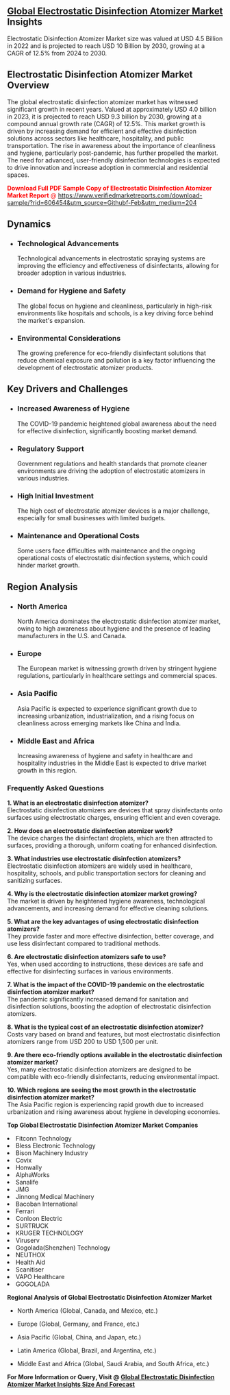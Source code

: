 <h2><a href="https://www.verifiedmarketreports.com/download-sample/?rid=606454&amp;utm_source=Githubf&amp;utm_medium=204" target="_blank">Global Electrostatic Disinfection Atomizer Market</a> Insights</h2><p>Electrostatic Disinfection Atomizer Market size was valued at USD 4.5 Billion in 2022 and is projected to reach USD 10 Billion by 2030, growing at a CAGR of 12.5% from 2024 to 2030.</p><p><h2>Electrostatic Disinfection Atomizer Market Overview</h2> <p>The global electrostatic disinfection atomizer market has witnessed significant growth in recent years. Valued at approximately USD 4.0 billion in 2023, it is projected to reach USD 9.3 billion by 2030, growing at a compound annual growth rate (CAGR) of 12.5%. This market growth is driven by increasing demand for efficient and effective disinfection solutions across sectors like healthcare, hospitality, and public transportation. The rise in awareness about the importance of cleanliness and hygiene, particularly post-pandemic, has further propelled the market. The need for advanced, user-friendly disinfection technologies is expected to drive innovation and increase adoption in commercial and residential spaces.</p> <p><p><span class=""><span style="color: #ff0000;"><strong>Download Full PDF Sample Copy of Electrostatic Disinfection Atomizer Market Report</strong> @ </span><a href="https://www.verifiedmarketreports.com/download-sample/?rid=606454&amp;utm_source=Githubf-Feb&amp;utm_medium=204" target="_blank">https://www.verifiedmarketreports.com/download-sample/?rid=606454&amp;utm_source=Githubf-Feb&amp;utm_medium=204</a></span></p></p> <h2>Dynamics</h2> <ul> <li><h3>Technological Advancements</h3>Technological advancements in electrostatic spraying systems are improving the efficiency and effectiveness of disinfectants, allowing for broader adoption in various industries.</li> <li><h3>Demand for Hygiene and Safety</h3>The global focus on hygiene and cleanliness, particularly in high-risk environments like hospitals and schools, is a key driving force behind the market's expansion.</li> <li><h3>Environmental Considerations</h3>The growing preference for eco-friendly disinfectant solutions that reduce chemical exposure and pollution is a key factor influencing the development of electrostatic atomizer products.</li> </ul> <h2>Key Drivers and Challenges</h2> <ul> <li><h3>Increased Awareness of Hygiene</h3>The COVID-19 pandemic heightened global awareness about the need for effective disinfection, significantly boosting market demand.</li> <li><h3>Regulatory Support</h3>Government regulations and health standards that promote cleaner environments are driving the adoption of electrostatic atomizers in various industries.</li> <li><h3>High Initial Investment</h3>The high cost of electrostatic atomizer devices is a major challenge, especially for small businesses with limited budgets.</li> <li><h3>Maintenance and Operational Costs</h3>Some users face difficulties with maintenance and the ongoing operational costs of electrostatic disinfection systems, which could hinder market growth.</li> </ul> <h2>Region Analysis</h2> <ul> <li><h3>North America</h3>North America dominates the electrostatic disinfection atomizer market, owing to high awareness about hygiene and the presence of leading manufacturers in the U.S. and Canada.</li> <li><h3>Europe</h3>The European market is witnessing growth driven by stringent hygiene regulations, particularly in healthcare settings and commercial spaces.</li> <li><h3>Asia Pacific</h3>Asia Pacific is expected to experience significant growth due to increasing urbanization, industrialization, and a rising focus on cleanliness across emerging markets like China and India.</li> <li><h3>Middle East and Africa</h3>Increasing awareness of hygiene and safety in healthcare and hospitality industries in the Middle East is expected to drive market growth in this region.</li> </ul> <h3>Frequently Asked Questions</h3> <p><b>1. What is an electrostatic disinfection atomizer?</b><br>Electrostatic disinfection atomizers are devices that spray disinfectants onto surfaces using electrostatic charges, ensuring efficient and even coverage.</p> <p><b>2. How does an electrostatic disinfection atomizer work?</b><br>The device charges the disinfectant droplets, which are then attracted to surfaces, providing a thorough, uniform coating for enhanced disinfection.</p> <p><b>3. What industries use electrostatic disinfection atomizers?</b><br>Electrostatic disinfection atomizers are widely used in healthcare, hospitality, schools, and public transportation sectors for cleaning and sanitizing surfaces.</p> <p><b>4. Why is the electrostatic disinfection atomizer market growing?</b><br>The market is driven by heightened hygiene awareness, technological advancements, and increasing demand for effective cleaning solutions.</p> <p><b>5. What are the key advantages of using electrostatic disinfection atomizers?</b><br>They provide faster and more effective disinfection, better coverage, and use less disinfectant compared to traditional methods.</p> <p><b>6. Are electrostatic disinfection atomizers safe to use?</b><br>Yes, when used according to instructions, these devices are safe and effective for disinfecting surfaces in various environments.</p> <p><b>7. What is the impact of the COVID-19 pandemic on the electrostatic disinfection atomizer market?</b><br>The pandemic significantly increased demand for sanitation and disinfection solutions, boosting the adoption of electrostatic disinfection atomizers.</p> <p><b>8. What is the typical cost of an electrostatic disinfection atomizer?</b><br>Costs vary based on brand and features, but most electrostatic disinfection atomizers range from USD 200 to USD 1,500 per unit.</p> <p><b>9. Are there eco-friendly options available in the electrostatic disinfection atomizer market?</b><br>Yes, many electrostatic disinfection atomizers are designed to be compatible with eco-friendly disinfectants, reducing environmental impact.</p> <p><b>10. Which regions are seeing the most growth in the electrostatic disinfection atomizer market?</b><br>The Asia Pacific region is experiencing rapid growth due to increased urbanization and rising awareness about hygiene in developing economies.</p> </p><p><strong>Top Global Electrostatic Disinfection Atomizer Market Companies</strong></p><div data-test-id=""><p><li>Fitconn Technology</li><li> Bless Electronic Technology</li><li> Bison Machinery Industry</li><li> Covix</li><li> Honwally</li><li> AlphaWorks</li><li> Sanalife</li><li> JMG</li><li> Jinnong Medical Machinery</li><li> Bacoban International</li><li> Ferrari</li><li> Conloon Electric</li><li> SURTRUCK</li><li> KRUGER TECHNOLOGY</li><li> Viruserv</li><li> Gogolada(Shenzhen) Technology</li><li> NEUTHOX</li><li> Health Aid</li><li> Scanitiser</li><li> VAPO Healthcare</li><li> GOGOLADA</li></p><div><strong>Regional Analysis of&nbsp;Global Electrostatic Disinfection Atomizer Market</strong></div><ul><li dir="ltr"><p dir="ltr">North America&nbsp;(Global, Canada, and Mexico, etc.)</p></li><li dir="ltr"><p dir="ltr">Europe (Global, Germany, and France, etc.)</p></li><li dir="ltr"><p dir="ltr">Asia Pacific&nbsp;(Global, China, and Japan, etc.)</p></li><li dir="ltr"><p dir="ltr">Latin America&nbsp;(Global, Brazil, and Argentina, etc.)</p></li><li dir="ltr">Middle East and Africa&nbsp;(Global, Saudi Arabia, and South Africa, etc.)</li></ul><p><strong>For More Information or Query, Visit @&nbsp;</strong><strong><a href="https://www.verifiedmarketreports.com/product/electrostatic-disinfection-atomizer-market/?utm_source=Githubf&amp;utm_medium=204" target="_blank">Global Electrostatic Disinfection Atomizer Market Insights Size And Forecast</a></strong></p></div>
